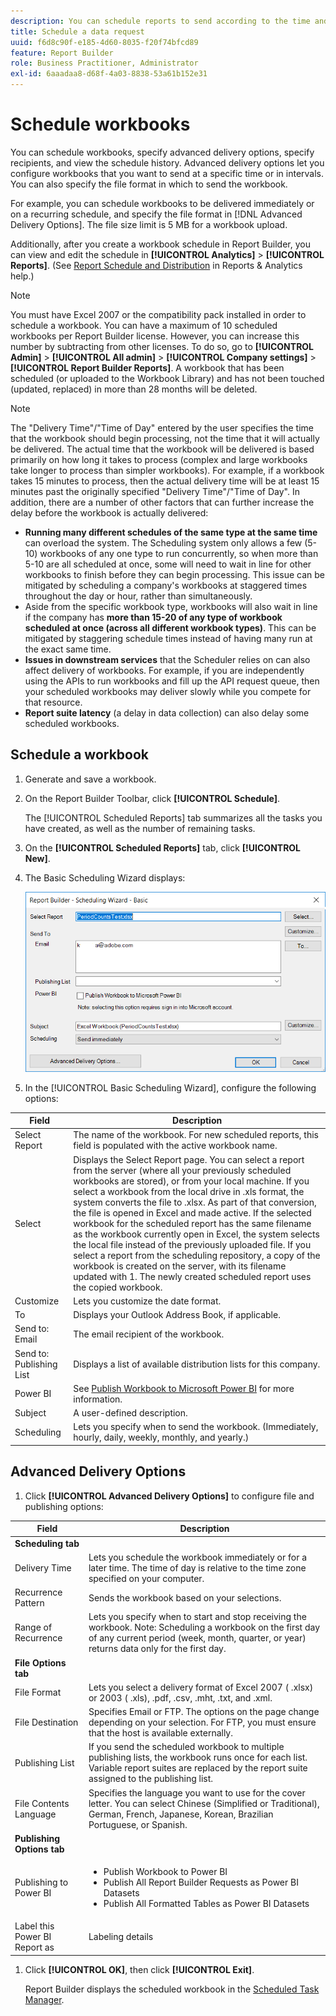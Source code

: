 ```yaml
---
description: You can schedule reports to send according to the time and file format that you define.
title: Schedule a data request
uuid: f6d8c90f-e185-4d60-8035-f20f74bfcd89
feature: Report Builder
role: Business Practitioner, Administrator
exl-id: 6aaadaa8-d68f-4a03-8838-53a61b152e31
---
```

# Schedule workbooks

You can schedule workbooks, specify advanced delivery options, specify recipients, and view the schedule history. Advanced delivery options let you configure workbooks that you want to send at a specific time or in intervals. You can also specify the file format in which to send the workbook.

For example, you can schedule workbooks to be delivered immediately or on a recurring schedule, and specify the file format in [!DNL Advanced Delivery Options]. The file size limit is 5 MB for a workbook upload.

Additionally, after you create a workbook schedule in Report Builder, you can view and edit the schedule in **[!UICONTROL Analytics]** > **[!UICONTROL Reports]**. (See [Report Schedule and Distribution](/help/analyze/reports-analytics/scheduling.md) in Reports & Analytics help.)

>[!NOTE]
>
>You must have Excel 2007 or the compatibility pack installed in order to schedule a workbook. You can have a maximum of 10 scheduled workbooks per Report Builder license. However, you can increase this number by subtracting from other licenses. To do so, go to **[!UICONTROL Admin]** > **[!UICONTROL All admin]** > **[!UICONTROL Company settings]** > **[!UICONTROL Report Builder Reports]**. A workbook that has been scheduled (or uploaded to the Workbook Library) and has not been touched (updated, replaced) in more than 28 months will be deleted.

>[!NOTE]
>
>The "Delivery Time"/"Time of Day" entered by the user specifies the time that the workbook should begin processing, not the time that it will actually be delivered. The actual time that the workbook will be delivered is based primarily on how long it takes to process (complex and large workbooks take longer to process than simpler workbooks). For example, if a workbook takes 15 minutes to process, then the actual delivery time will be at least 15 minutes past the originally specified "Delivery Time"/"Time of Day".
>In addition, there are a number of other factors that can further increase the delay before the workbook is actually delivered:
>
> * **Running many different schedules of the same type at the same time** can overload the system. The Scheduling system only allows a few (5-10) workbooks of any one type to run concurrently, so when more than 5-10 are all scheduled at once, some will need to wait in line for other workbooks to finish before they can begin processing. This issue can be mitigated by scheduling a company's workbooks at staggered times throughout the day or hour, rather than simultaneously.
> * Aside from the specific workbook type, workbooks will also wait in line if the company has **more than 15-20 of any type of workbook scheduled at once (across all different workbook types)**. This can be mitigated by staggering schedule times instead of having many run at the exact same time.
> * **Issues in downstream services** that the Scheduler relies on can also affect delivery of workbooks. For example, if you are independently using the APIs to run workbooks and fill up the API request queue, then your scheduled workbooks may deliver slowly while you compete for that resource.
> * **Report suite latency** (a delay in data collection) can also delay some scheduled workbooks.

## Schedule a workbook

1. Generate and save a workbook.
1. On the Report Builder Toolbar, click **[!UICONTROL Schedule]**.

   The [!UICONTROL Scheduled Reports] tab summarizes all the tasks you have created, as well as the number of remaining tasks.
1. On the **[!UICONTROL Scheduled Reports]** tab, click **[!UICONTROL New]**.
1. The Basic Scheduling Wizard displays:

   ![](assets/simple-schedule-wizard.png)

1. In the [!UICONTROL Basic Scheduling Wizard], configure the following options:

| Field | Description |
|--- |--- |
|Select Report|The name of the workbook. For new scheduled reports, this field is populated with the active workbook name.|
|Select|Displays the  Select Report page. You can select a report from the server (where all your previously scheduled workbooks are stored), or from your local machine. If you select a workbook from the local drive in  .xls format, the system converts the file to  .xlsx. As part of that conversion, the file is opened in Excel and made active. If the selected workbook for the scheduled report has the same filename as the workbook currently open in Excel, the system selects the local file instead of the previously uploaded file. If you select a report from the scheduling repository, a copy of the workbook is created on the server, with its filename updated with 1. The newly created scheduled report uses the copied workbook.|
|Customize|Lets you customize the date format.|
|To|Displays your Outlook Address Book, if applicable.|
|Send to: Email|The email recipient of the workbook.|
|Send to: Publishing List|Displays a list of available distribution lists for this company.|
|Power BI|See [Publish Workbook to Microsoft Power BI](/help/analyze/report-builder/c-publish-power-bi/integration-power-bi.md) for more information.|
|Subject|A user-defined description.|
|Scheduling|Lets you specify when to send the workbook. (Immediately, hourly, daily, weekly, monthly, and yearly.)| 

## Advanced Delivery Options

1. Click **[!UICONTROL Advanced Delivery Options]** to configure file and publishing options:

| Field | Description |
|--- |--- |
|**Scheduling tab**||
|Delivery Time|Lets you schedule the workbook immediately or for a later time. The time of day is relative to the time zone specified on your computer.|
|Recurrence Pattern|Sends the workbook based on your selections.|
|Range of Recurrence|Lets you specify when to start and stop receiving the workbook.   Note:  Scheduling a workbook on the first day of any current period (week, month, quarter, or year) returns data only for the first day.|
|**File Options tab**||
|File Format|Lets you select a delivery format of Excel 2007 ( .xlsx) or 2003 ( .xls),  .pdf, .csv, .mht, .txt, and .xml.|
|File Destination|Specifies Email or FTP. The options on the page change depending on your selection. For FTP, you must ensure that the host is available externally.|
|Publishing List|If you send the scheduled workbook to multiple publishing lists, the workbook runs once for each list. Variable report suites are replaced by the report suite assigned to the publishing list.|
|File Contents Language|Specifies the language you want to use for the cover letter. You can select Chinese (Simplified or Traditional), German, French, Japanese, Korean, Brazilian Portuguese, or Spanish.|
|**Publishing Options tab**||
|Publishing to Power BI|<ul><li>Publish Workbook to Power BI</li><li>Publish All Report Builder Requests as Power BI Datasets</li><li>Publish All Formatted Tables as Power BI Datasets</li></ul>|
|Label this Power BI Report as|Labeling details|

1. Click **[!UICONTROL OK]**, then click **[!UICONTROL Exit]**.

   Report Builder displays the scheduled workbook in the [Scheduled Task Manager](/help/analyze/report-builder/r-arb-scheduled-reports.md).
